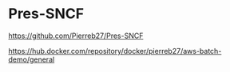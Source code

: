 # Pres-SNCF

https://github.com/Pierreb27/Pres-SNCF

https://hub.docker.com/repository/docker/pierreb27/aws-batch-demo/general
